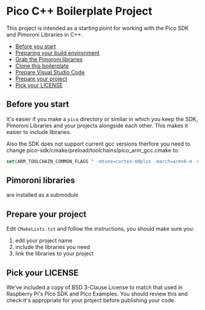 # Pico C++ Boilerplate Project <!-- omit in toc -->

This project is intended as a starting point for working with the Pico SDK and Pimoroni Libraries in C++.

- [Before you start](#before-you-start)
- [Preparing your build environment](#preparing-your-build-environment)
- [Grab the Pimoroni libraries](#grab-the-pimoroni-libraries)
- [Clone this boilerplate](#clone-this-boilerplate)
- [Prepare Visual Studio Code](#prepare-visual-studio-code)
- [Prepare your project](#prepare-your-project)
- [Pick your LICENSE](#pick-your-license)

## Before you start

It's easier if you make a `pico` directory or similar in which you keep the SDK, Pimoroni Libraries and your projects alongside each other. This makes it easier to include libraries.

Also the SDK does not support current gcc versions therfore you need to change 
pico-sdk/cmake/preload/toolchains/pico_arm_gcc.cmake
to:
``` cmake
set(ARM_TOOLCHAIN_COMMON_FLAGS " -mtune=cortex-m0plus -march=armv6-m -mthumb")
```

## Pimoroni libraries

are installed as a submodule

## Prepare your project

Edit `CMakeLists.txt` and follow the instructions, you should make sure you:

1. edit your project name
2. include the libraries you need
2. link the libraries to your project

## Pick your LICENSE

We've included a copy of BSD 3-Clause License to match that used in Raspberry Pi's Pico SDK and Pico Examples. You should review this and check it's appropriate for your project before publishing your code.
